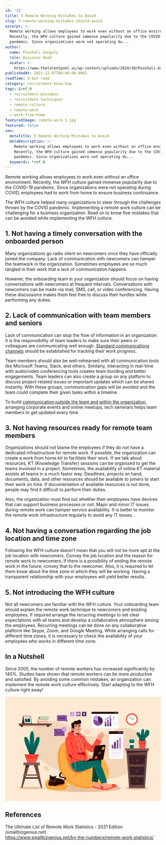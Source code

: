 ```yaml
---
id: '32'
title: 5 Remote Working Mistakes to Avoid
slug: 5-remote-working-mistakes-should-avoid
excerpt: >-
  Remote working allows employees to work even without an office environment.
  Recently, the WFH culture gained immense popularity due to the COVID-19
  pandemic. Since organizations were not operating du...
author:
  name: Poushali Ganguly
  role: Business Head
  avatar: >-
    https://www.thetalentpool.ai/wp-content/uploads/2024/10/Poushali-Gangulyimage.webp
publishedAt: 2021-12-07T00:00:00.000Z
readTime: 4 min read
category: recruitment-know-how
tags: &ref_0
  - recruitment-mistakes
  - recruitment-techniques
  - remote-culture
  - remote-work
  - work-from-home
featuredImage: remote-work-1.jpg
featured: false
seo:
  metaTitle: 5 Remote Working Mistakes to Avoid
  metaDescription: >-
    Remote working allows employees to work even without an office environment.
    Recently, the WFH culture gained immense popularity due to the COVID-19
    pandemic. Since organizations were not operating du...
  keywords: *ref_0
---
```


Remote working allows employees to work even without an office environment. Recently, the WFH culture gained immense popularity due to the COVID-19 pandemic. Since organizations were not operating during COVID, employees had to work from home to ensure business continuance.

<!--more-->

The WFH culture helped many organizations to steer through the challenges thrown by the COVID pandemic. Implementing a remote work culture can be challenging for a business organization. Read on to know five mistakes that can be avoided while implementing the WFH culture.

## 1\. **Not having a timely conversation with the onboarded person**

Many organizations go radio silent on newcomers once they have officially joined the company. Lack of communication with newcomers can hamper the teamwork in the organization. Sometimes employees are so much tangled in their work that a lack of communication happens.

However, the onboarding team in your organization should focus on having conversations with newcomers at frequent intervals. Conversations with newcomers can be made via mail, SMS, call, or video conferencing. Having these discussions makes them feel free to discuss their hurdles while performing any duties.

## 2\. **Lack of communication with team members and seniors**

Lack of communication can stop the flow of information in an organization. It is the responsibility of team leaders to make sure their peers or colleagues are communicating well enough. [Standard communications channels](https://www.thetalentpool.ai/blogs/measuring-enhancing-talent-acquisition-with-candidate-surveys/) should be established for tracking their work progress.

Team members should also be well-rehearsed with all communication tools like Microsoft Teams, Slack, and others. Similarly, interacting in real-time with audio/video conferencing tools creates team bonding and better engagements. Team leaders can also create a group on any platform to discuss project-related issues or important updates which can be shared instantly. With these groups, communication gaps will be avoided and the team could complete their given tasks within a timeline.

To build [communication outside the team and within the organization](https://www.thetalentpool.ai), arranging corporate events and online meetups, tech seminars helps team members to get updated every time.

## **3\. Not having resources ready for remote team members**

Organizations should not blame the employees if they do not have a dedicated infrastructure for remote work. If possible, the organization can create a work from home kit to facilitate their work. If we talk about resources, KT (Knowledge Transfer) sessions can be organized to get the teams involved in a project. Sometimes, the availability of online KT material assists all teams in a much faster way. Deadlines, projects on hand, documents, data, and other resources should be available to joiners to start their work on time. If documentation of available resources is not done, people may find it difficult to perform their duties. 

Also, the organization must find out whether their employees have devices that can support business processes or not. Major and minor IT issues during remote work can hamper service availability. It is better to monitor the remote work infrastructure regularly to avoid any IT issues.

## 4\. **Not having a conversation regarding the job location and time zone**

Following the WFH culture doesn’t mean that you will not be more apt at the job location with newcomers. Convey the job location and the reason for remote work to newcomers. If there is a possibility of ending the remote work in the future, convey that to the newcomer. Also, it is required to let them know about the time zone in which they will be working. Having a transparent relationship with your employees will yield better results.

## **5\. Not introducing the WFH culture**

Not all newcomers are familiar with the WFH culture. Your onboarding team should explain the remote work technique to newcomers and existing employees. If required arrange the recurring meetings to set clear expectations with all teams and develop a collaborative atmosphere among the employees. Recurring meetings can be done on any collaborative platform like Skype, Zoom, and Google Meeting. While arranging calls for different time zones, it is necessary to check the availability of your employees who works in different time zone.  

## **In a Nutshell**

Since 2005, the number of remote workers has increased significantly by 140%. Studies have shown that remote workers can be more productive and satisfied. By avoiding some common mistakes, an organization can implement the remote work culture effectively. Start adapting to the WFH culture right away!

![](images/remote-work-1-1024x683.jpg)

## **References**

The Ultimate List of Remote Work Statistics - 2021 Edition (smallbizgenius.net)  
https://www.smallbizgenius.net/by-the-numbers/remote-work-statistics/

